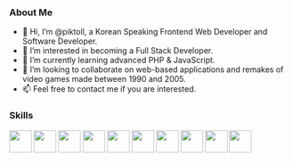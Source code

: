 <h3>About Me</h3>
<ul>
<li>👋 Hi, I’m @piktoll, a Korean Speaking Frontend Web Developer and Software Developer.</li>
<li>👀 I’m interested in becoming a Full Stack Developer.</li>
<li>🌱 I’m currently learning advanced PHP & JavaScript.</li>
<li>🤝 I’m looking to collaborate on web-based applications and remakes of video games made between 1990 and 2005.</li>
<li>📫 Feel free to contact me if you are interested.</li>
</ul>

<h3>Skills</h3>
<p>
<img src="https://upload.wikimedia.org/wikipedia/commons/3/38/HTML5_Badge.svg" height="40px" />
<img src="https://upload.wikimedia.org/wikipedia/commons/6/62/CSS3_logo.svg" height="40px" />
<img src="https://upload.wikimedia.org/wikipedia/commons/9/99/Unofficial_JavaScript_logo_2.svg" height="40px" />
<img src="https://upload.wikimedia.org/wikipedia/commons/2/27/PHP-logo.svg" height="40px" />

<img src="https://upload.wikimedia.org/wikipedia/commons/0/09/Flag_of_South_Korea.svg" height="40px" />

<img src="https://upload.wikimedia.org/wikipedia/commons/0/0c/Blender_logo_no_text.svg" height="40px" />
<img src="https://upload.wikimedia.org/wikipedia/commons/0/0d/Inkscape_Logo.svg" height="40px" />

<img src="https://upload.wikimedia.org/wikipedia/commons/8/87/Windows_logo_-_2021.svg" height="40px" />
<img src="https://upload.wikimedia.org/wikipedia/commons/3/35/Tux.svg" height="40px" />
<img src="https://logos-download.com/wp-content/uploads/2020/06/Apple_Mac_OS_Logo-700x670.png" height="40px" />

</p>

<!---
piktoll/piktoll is a ✨ special ✨ repository because its `README.md` (this file) appears on your GitHub profile.
You can click the Preview link to take a look at your changes.
--->
